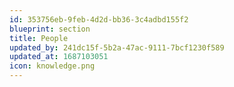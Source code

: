 ```yaml
---
id: 353756eb-9feb-4d2d-bb36-3c4adbd155f2
blueprint: section
title: People
updated_by: 241dc15f-5b2a-47ac-9111-7bcf1230f589
updated_at: 1687103051
icon: knowledge.png
---
```

